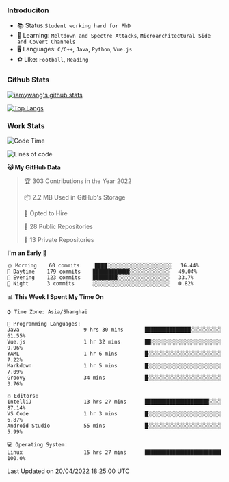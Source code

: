 ### Introduciton

- 📚 Status:`Student working hard for PhD`
- 🔎 Learning: `Meltdown and Spectre Attacks`, `Microarchitectural Side and Covert Channels`
- 🖥️ Languages: `C/C++`, `Java`, `Python`, `Vue.js`
- ⚽ Like: `Football`, `Reading`

### Github Stats

[![iamywang's github stats](https://github-readme-stats.vercel.app/api?username=iamywang&count_private=true&show_icons=true)]()

[![Top Langs](https://github-readme-stats.vercel.app/api/top-langs/?username=iamywang&layout=compact)]()

### Work Stats

<!--START_SECTION:waka-->
![Code Time](http://img.shields.io/badge/Code%20Time-274%20hrs%2019%20mins-blue)

![Lines of code](https://img.shields.io/badge/From%20Hello%20World%20I%27ve%20Written-275%20Thousand%20lines%20of%20code-blue)

**🐱 My GitHub Data** 

> 🏆 303 Contributions in the Year 2022
 > 
> 📦 2.2 MB Used in GitHub's Storage 
 > 
> 💼 Opted to Hire
 > 
> 📜 28 Public Repositories 
 > 
> 🔑 13 Private Repositories  
 > 
**I'm an Early 🐤** 

```text
🌞 Morning    60 commits     ████░░░░░░░░░░░░░░░░░░░░░   16.44% 
🌆 Daytime    179 commits    ████████████░░░░░░░░░░░░░   49.04% 
🌃 Evening    123 commits    ████████░░░░░░░░░░░░░░░░░   33.7% 
🌙 Night      3 commits      ░░░░░░░░░░░░░░░░░░░░░░░░░   0.82%

```


📊 **This Week I Spent My Time On** 

```text
⌚︎ Time Zone: Asia/Shanghai

💬 Programming Languages: 
Java                     9 hrs 30 mins       ███████████████░░░░░░░░░░   61.55% 
Vue.js                   1 hr 32 mins        ██░░░░░░░░░░░░░░░░░░░░░░░   9.96% 
YAML                     1 hr 6 mins         █░░░░░░░░░░░░░░░░░░░░░░░░   7.22% 
Markdown                 1 hr 5 mins         █░░░░░░░░░░░░░░░░░░░░░░░░   7.09% 
Groovy                   34 mins             █░░░░░░░░░░░░░░░░░░░░░░░░   3.76%

🔥 Editors: 
IntelliJ                 13 hrs 27 mins      █████████████████████░░░░   87.14% 
VS Code                  1 hr 3 mins         █░░░░░░░░░░░░░░░░░░░░░░░░   6.87% 
Android Studio           55 mins             █░░░░░░░░░░░░░░░░░░░░░░░░   5.99%

💻 Operating System: 
Linux                    15 hrs 27 mins      █████████████████████████   100.0%

```


 Last Updated on 20/04/2022 18:25:00 UTC
<!--END_SECTION:waka-->
